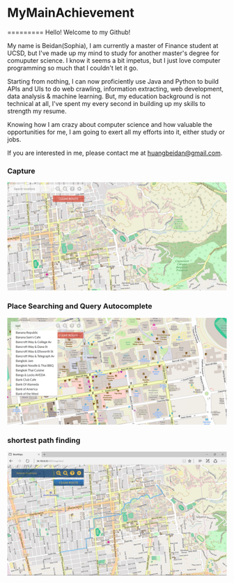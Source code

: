 # MyMainAchievement

=========
Hello! Welcome to my Github!

My name is Beidan(Sophia), I am currently a master of Finance student at UCSD, but I've made up my mind to study for another master's degree for comuputer science. I know it seems a bit impetus, but I just love computer programming so much that I couldn't let it go.

Starting from nothing, I can now proficiently use Java and Python to build APIs and UIs to do web crawling, information extracting, web development, data analysis & machine learning. But, my education background is not technical at all, I've spent my every second in building up my skills to strength my resume.

Knowing how I am crazy about computer science and how valuable the opportunities for me, I am going to exert all my efforts into it, either study or jobs.

If you are interested in me, please contact me at huangbeidan@gmail.com.

### Capture
[![image](https://github.com/Bruce-Chan/Bear-Maps/raw/master/screenshot/Capture.PNG)](#capture)

### Place Searching and Query Autocomplete
[![image](https://github.com/Bruce-Chan/Bear-Maps/raw/master/screenshot/queryAutocomplete.png)](#capture)

### shortest path finding
[![image](https://github.com/Bruce-Chan/Bear-Maps/raw/master/screenshot/findShortestPath.png)](#capture)
